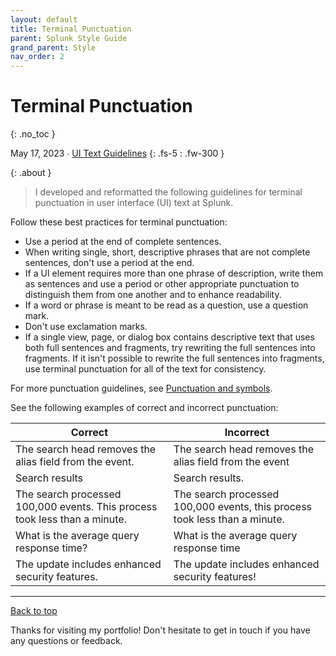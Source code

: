 ```yaml
---
layout: default
title: Terminal Punctuation
parent: Splunk Style Guide
grand_parent: Style
nav_order: 2
---
```


# Terminal Punctuation
{: .no_toc }

May 17, 2023 ∙ [UI Text Guidelines](https://docs.splunk.com/Documentation/StyleGuide/current/StyleGuide/UIGuidelines#Terminal_punctuation)
{: .fs-5 : .fw-300 }

{: .about }
> I developed and reformatted the following guidelines for terminal punctuation in user interface (UI) text at Splunk.

Follow these best practices for terminal punctuation:

*   Use a period at the end of complete sentences.
*   When writing single, short, descriptive phrases that are not complete sentences, don't use a period at the end.
*   If a UI element requires more than one phrase of description, write them as sentences and use a period or other appropriate punctuation to distinguish them from one another and to enhance readability.
*   If a word or phrase is meant to be read as a question, use a question mark.
*   Don't use exclamation marks.
*   If a single view, page, or dialog box contains descriptive text that uses both full sentences and fragments, try rewriting the full sentences into fragments. If it isn't possible to rewrite the full sentences into fragments, use terminal punctuation for all of the text for consistency.

For more punctuation guidelines, see [Punctuation and symbols](http://docs.splunk.com/Documentation/StyleGuide/current/StyleGuide/Showingsymbolsintext).

See the following examples of correct and incorrect punctuation:

| Correct | Incorrect |
| --- | --- |
| The search head removes the alias field from the event. | The search head removes the alias field from the event |
| Search results | Search results. |
| The search processed 100,000 events. This process took less than a minute. | The search processed 100,000 events, this process took less than a minute. |
| What is the average query response time? | What is the average query response time |
| The update includes enhanced security features. | The update includes enhanced security features! |

---

[Back to top](#top)

Thanks for visiting my portfolio! Don't hesitate to get in touch if you have any questions or feedback.
